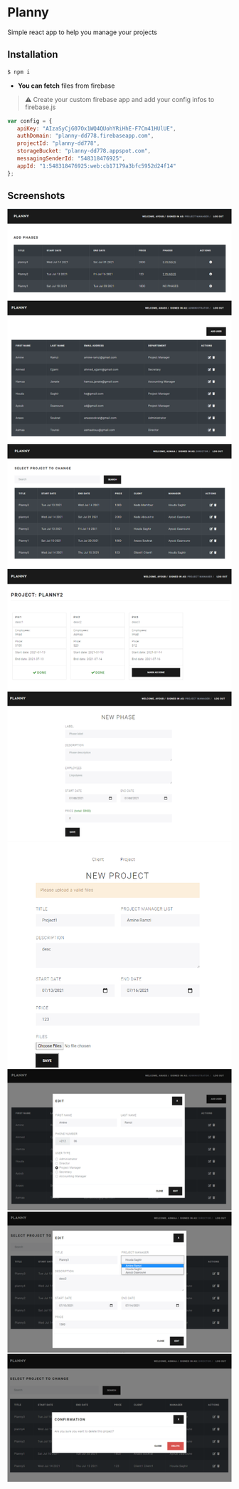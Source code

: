 # Planny
Simple react app to help you manage your projects

## Installation

``` bash
$ npm i 
```

- **You can fetch** files from firebase

> ⚠️ Create your custom firebase app and add your config infos to firebase.js

```js
var config = {
   apiKey: "AIzaSyCjG07Ox1WQ4QUohYRiHhE-F7Cm41HUlUE",
   authDomain: "planny-dd778.firebaseapp.com",
   projectId: "planny-dd778",
   storageBucket: "planny-dd778.appspot.com",
   messagingSenderId: "548318476925",
   appId: "1:548318476925:web:cb17179a3bfc5952d24f14"
};
```

## Screenshots

<img src="https://github.com/ShanksFD/planny/blob/master/screenshots/PhasesScreen.PNG">
<img src="https://github.com/ShanksFD/planny/blob/master/screenshots/AdminScreen.PNG">
<img src="https://github.com/ShanksFD/planny/blob/master/screenshots/DirectorScreen.PNG">

<img src="https://github.com/ShanksFD/planny/blob/master/screenshots/Phases.PNG">
<img src="https://github.com/ShanksFD/planny/blob/master/screenshots/NewPhase.PNG">
<img src="https://github.com/ShanksFD/planny/blob/master/screenshots/NewProjectScreen.PNG">

<img src="https://github.com/ShanksFD/planny/blob/master/screenshots/AdminEdit.PNG">
<img src="https://github.com/ShanksFD/planny/blob/master/screenshots/DirectorEdit.PNG">
<img src="https://github.com/ShanksFD/planny/blob/master/screenshots/DirectorDelete.PNG">




